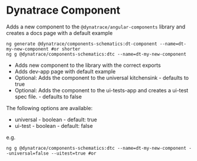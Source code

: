 # Dynatrace Component

Adds a new component to the `@dynatrace/angular-components` library and creates
a docs page with a default example

```
ng generate @dynatrace/components-schematics:dt-component --name=dt-my-new-component #or shorter
ng g @dynatrace/components-schematics:dtc --name=dt-my-new-component
```

- Adds new component to the library with the correct exports
- Adds dev-app page with default example
- Optional: Adds the component to the universal kitchensink - defaults to true
- Optional: Adds the component to the ui-tests-app and creates a ui-test spec
  file. - defaults to false

The following options are available:

- universal - boolean - default: true
- ui-test - boolean - default: false

e.g.

```
ng g @dynatrace/components-schematics:dtc --name=dt-my-new-component --universal=false --uitest=true #or
```
